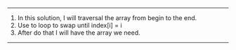 -----------------------------------------------------------------------------------

1. In this solution, I will traversal the array from begin to the end.
2. Use to loop to swap until index[i] = i
3. After do that I will have the array we need.

-----------------------------------------------------------------------------------
